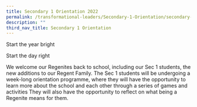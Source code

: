 ```yaml
---
title: Secondary 1 Orientation 2022
permalink: /transformational-leaders/Secondary-1-Orientation/secondary-1-orientation-2022/
description: ""
third_nav_title: Secondary 1 Orientation
---
```

Start the year bright

Start the day right

We welcome our Regenites back to school, including our Sec 1 students, the new additions to our Regent Family. The Sec 1 students will be undergoing a week-long orientation programme, where they will have the opportunity to learn more about the school and each other through a series of games and activities They will also have the opportunity to reflect on what being a Regenite means for them.

